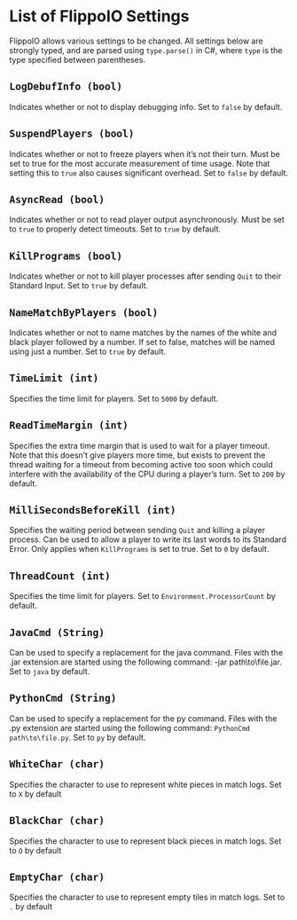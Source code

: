 
# List of FlippoIO Settings

FlippoIO allows various settings to be changed. All settings below are strongly typed, and are parsed using `type.parse()` in C#, where `type` is the type specified between parentheses.

## `LogDebufInfo (bool)`

Indicates whether or not to display debugging info. Set to `false` by default.

## `SuspendPlayers (bool)`

Indicates whether or not to freeze players when it’s not their turn. Must be set to true for the most accurate measurement of time usage. Note that setting this to `true` also causes significant overhead. Set to `false` by default.

## `AsyncRead (bool)`

Indicates whether or not to read player output asynchronously. Must be set to `true` to properly detect timeouts. Set to `true` by default.

## `KillPrograms (bool)`

Indicates whether or not to kill player processes after sending `Quit` to their Standard Input. Set to `true` by default.

## `NameMatchByPlayers (bool)`

Indicates whether or not to name matches by the names of the white and black player followed by a number. If set to false, matches will be named using just a number. Set to `true` by default.

## `TimeLimit (int)`

Specifies the time limit for players. Set to `5000` by default.

## `ReadTimeMargin (int)`

Specifies the extra time margin that is used to wait for a player timeout. Note that this doesn’t give players more time, but exists to prevent the thread waiting for a timeout from becoming active too soon which could interfere with the availability of the CPU during a player’s turn. Set to `200` by default.

## `MilliSecondsBeforeKill (int)`

Specifies the waiting period between sending `Quit` and killing a player process. Can be used to allow a player to write its last words to its Standard Error. Only applies when `KillPrograms` is set to true. Set to `0` by default.

## `ThreadCount (int)`

Specifies the time limit for players. Set to `Environment.ProcessorCount`  by default.

## `JavaCmd (String)`

Can be used to specify a replacement for the java command. Files with the .jar extension are started using the following command: <JavaCmd> -jar path\to\file.jar. Set to `java` by default.

## `PythonCmd (String)`

Can be used to specify a replacement for the py command. Files with the .py extension are started using the following command: `PythonCmd path\to\file.py`. Set to `py` by default.

## `WhiteChar (char)`

Specifies the character to use to represent white pieces in match logs. Set to `X` by default

## `BlackChar (char)`

Specifies the character to use to represent black pieces in match logs. Set to `O` by default

## `EmptyChar (char)`

Specifies the character to use to represent empty tiles in match logs. Set to `.` by default
